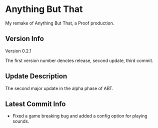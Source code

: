 # Anything But That

My remake of Anything But That, a Proof production.

## Version Info

Version 0.2.1

The first version number denotes release, second update, third commit.

## Update Description

The second major update in the alpha phase of ABT.

## Latest Commit Info

- Fixed a game breaking bug and added a config option for playing sounds.